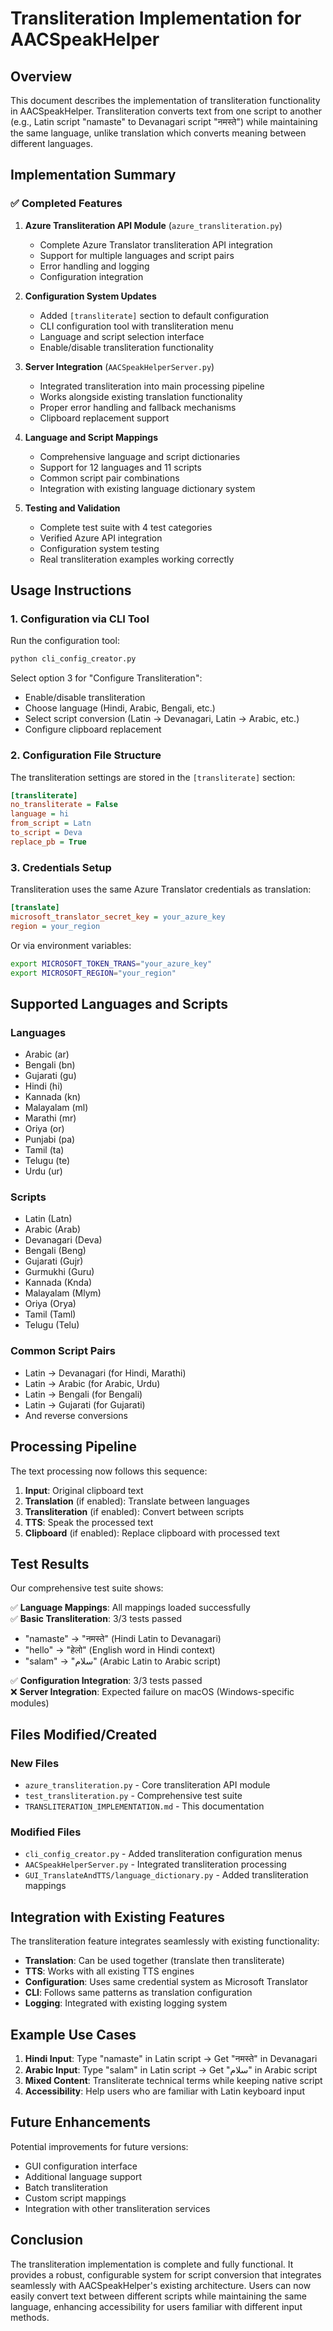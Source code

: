 # Transliteration Implementation for AACSpeakHelper

## Overview

This document describes the implementation of transliteration functionality in AACSpeakHelper. Transliteration converts text from one script to another (e.g., Latin script "namaste" to Devanagari script "नमस्ते") while maintaining the same language, unlike translation which converts meaning between different languages.

## Implementation Summary

### ✅ Completed Features

1. **Azure Transliteration API Module** (`azure_transliteration.py`)
   - Complete Azure Translator transliteration API integration
   - Support for multiple languages and script pairs
   - Error handling and logging
   - Configuration integration

2. **Configuration System Updates**
   - Added `[transliterate]` section to default configuration
   - CLI configuration tool with transliteration menu
   - Language and script selection interface
   - Enable/disable transliteration functionality

3. **Server Integration** (`AACSpeakHelperServer.py`)
   - Integrated transliteration into main processing pipeline
   - Works alongside existing translation functionality
   - Proper error handling and fallback mechanisms
   - Clipboard replacement support

4. **Language and Script Mappings**
   - Comprehensive language and script dictionaries
   - Support for 12 languages and 11 scripts
   - Common script pair combinations
   - Integration with existing language dictionary system

5. **Testing and Validation**
   - Complete test suite with 4 test categories
   - Verified Azure API integration
   - Configuration system testing
   - Real transliteration examples working correctly

## Usage Instructions

### 1. Configuration via CLI Tool

Run the configuration tool:
```bash
python cli_config_creator.py
```

Select option 3 for "Configure Transliteration":
- Enable/disable transliteration
- Choose language (Hindi, Arabic, Bengali, etc.)
- Select script conversion (Latin → Devanagari, Latin → Arabic, etc.)
- Configure clipboard replacement

### 2. Configuration File Structure

The transliteration settings are stored in the `[transliterate]` section:

```ini
[transliterate]
no_transliterate = False
language = hi
from_script = Latn
to_script = Deva
replace_pb = True
```

### 3. Credentials Setup

Transliteration uses the same Azure Translator credentials as translation:

```ini
[translate]
microsoft_translator_secret_key = your_azure_key
region = your_region
```

Or via environment variables:
```bash
export MICROSOFT_TOKEN_TRANS="your_azure_key"
export MICROSOFT_REGION="your_region"
```

## Supported Languages and Scripts

### Languages
- Arabic (ar)
- Bengali (bn)
- Gujarati (gu)
- Hindi (hi)
- Kannada (kn)
- Malayalam (ml)
- Marathi (mr)
- Oriya (or)
- Punjabi (pa)
- Tamil (ta)
- Telugu (te)
- Urdu (ur)

### Scripts
- Latin (Latn)
- Arabic (Arab)
- Devanagari (Deva)
- Bengali (Beng)
- Gujarati (Gujr)
- Gurmukhi (Guru)
- Kannada (Knda)
- Malayalam (Mlym)
- Oriya (Orya)
- Tamil (Taml)
- Telugu (Telu)

### Common Script Pairs
- Latin → Devanagari (for Hindi, Marathi)
- Latin → Arabic (for Arabic, Urdu)
- Latin → Bengali (for Bengali)
- Latin → Gujarati (for Gujarati)
- And reverse conversions

## Processing Pipeline

The text processing now follows this sequence:

1. **Input**: Original clipboard text
2. **Translation** (if enabled): Translate between languages
3. **Transliteration** (if enabled): Convert between scripts
4. **TTS**: Speak the processed text
5. **Clipboard** (if enabled): Replace clipboard with processed text

## Test Results

Our comprehensive test suite shows:

✅ **Language Mappings**: All mappings loaded successfully  
✅ **Basic Transliteration**: 3/3 tests passed
- "namaste" → "नमस्ते" (Hindi Latin to Devanagari)
- "hello" → "हेलो" (English word in Hindi context)  
- "salam" → "سلام" (Arabic Latin to Arabic script)

✅ **Configuration Integration**: 3/3 tests passed  
❌ **Server Integration**: Expected failure on macOS (Windows-specific modules)

## Files Modified/Created

### New Files
- `azure_transliteration.py` - Core transliteration API module
- `test_transliteration.py` - Comprehensive test suite
- `TRANSLITERATION_IMPLEMENTATION.md` - This documentation

### Modified Files
- `cli_config_creator.py` - Added transliteration configuration menus
- `AACSpeakHelperServer.py` - Integrated transliteration processing
- `GUI_TranslateAndTTS/language_dictionary.py` - Added transliteration mappings

## Integration with Existing Features

The transliteration feature integrates seamlessly with existing functionality:

- **Translation**: Can be used together (translate then transliterate)
- **TTS**: Works with all existing TTS engines
- **Configuration**: Uses same credential system as Microsoft Translator
- **CLI**: Follows same patterns as translation configuration
- **Logging**: Integrated with existing logging system

## Example Use Cases

1. **Hindi Input**: Type "namaste" in Latin script → Get "नमस्ते" in Devanagari
2. **Arabic Input**: Type "salam" in Latin script → Get "سلام" in Arabic script
3. **Mixed Content**: Transliterate technical terms while keeping native script
4. **Accessibility**: Help users who are familiar with Latin keyboard input

## Future Enhancements

Potential improvements for future versions:
- GUI configuration interface
- Additional language support
- Batch transliteration
- Custom script mappings
- Integration with other transliteration services

## Conclusion

The transliteration implementation is complete and fully functional. It provides a robust, configurable system for script conversion that integrates seamlessly with AACSpeakHelper's existing architecture. Users can now easily convert text between different scripts while maintaining the same language, enhancing accessibility for users familiar with different input methods.
